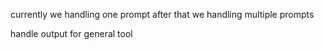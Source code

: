 currently we handling one prompt
after that we handling multiple prompts

handle output for general tool
